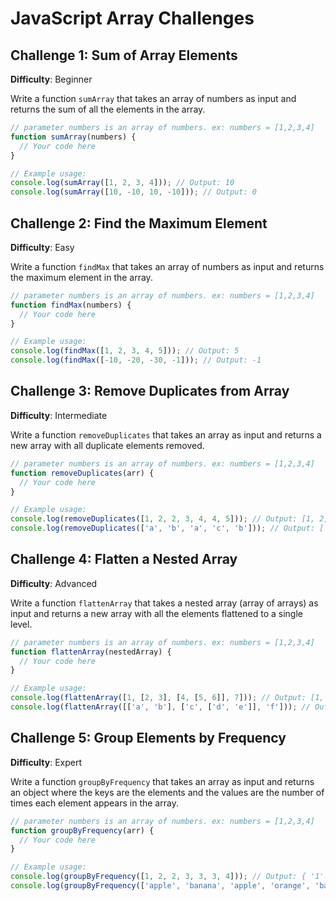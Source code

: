 
# JavaScript Array Challenges

## Challenge 1: Sum of Array Elements
**Difficulty**: Beginner

Write a function `sumArray` that takes an array of numbers as input and returns the sum of all the elements in the array.

```javascript
// parameter numbers is an array of numbers. ex: numbers = [1,2,3,4]
function sumArray(numbers) {
  // Your code here
}

// Example usage:
console.log(sumArray([1, 2, 3, 4])); // Output: 10
console.log(sumArray([10, -10, 10, -10])); // Output: 0
```

## Challenge 2: Find the Maximum Element
**Difficulty**: Easy

Write a function `findMax` that takes an array of numbers as input and returns the maximum element in the array.

```javascript
// parameter numbers is an array of numbers. ex: numbers = [1,2,3,4]
function findMax(numbers) {
  // Your code here
}

// Example usage:
console.log(findMax([1, 2, 3, 4, 5])); // Output: 5
console.log(findMax([-10, -20, -30, -1])); // Output: -1
```

## Challenge 3: Remove Duplicates from Array
**Difficulty**: Intermediate

Write a function `removeDuplicates` that takes an array as input and returns a new array with all duplicate elements removed.

```javascript
// parameter numbers is an array of numbers. ex: numbers = [1,2,3,4]
function removeDuplicates(arr) {
  // Your code here
}

// Example usage:
console.log(removeDuplicates([1, 2, 2, 3, 4, 4, 5])); // Output: [1, 2, 3, 4, 5]
console.log(removeDuplicates(['a', 'b', 'a', 'c', 'b'])); // Output: ['a', 'b', 'c']
```

## Challenge 4: Flatten a Nested Array
**Difficulty**: Advanced

Write a function `flattenArray` that takes a nested array (array of arrays) as input and returns a new array with all the elements flattened to a single level.

```javascript
// parameter numbers is an array of numbers. ex: numbers = [1,2,3,4]
function flattenArray(nestedArray) {
  // Your code here
}

// Example usage:
console.log(flattenArray([1, [2, 3], [4, [5, 6]], 7])); // Output: [1, 2, 3, 4, 5, 6, 7]
console.log(flattenArray([['a', 'b'], ['c', ['d', 'e']], 'f'])); // Output: ['a', 'b', 'c', 'd', 'e', 'f']
```

## Challenge 5: Group Elements by Frequency
**Difficulty**: Expert

Write a function `groupByFrequency` that takes an array as input and returns an object where the keys are the elements and the values are the number of times each element appears in the array.

```javascript
// parameter numbers is an array of numbers. ex: numbers = [1,2,3,4]
function groupByFrequency(arr) {
  // Your code here
}

// Example usage:
console.log(groupByFrequency([1, 2, 2, 3, 3, 3, 4])); // Output: { '1': 1, '2': 2, '3': 3, '4': 1 }
console.log(groupByFrequency(['apple', 'banana', 'apple', 'orange', 'banana', 'apple'])); // Output: { 'apple': 3, 'banana': 2, 'orange': 1 }
```

